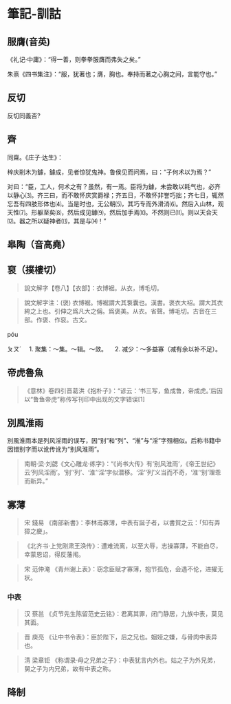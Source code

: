 # 筆記-訓詁

## 服膺(音英)

《礼记·中庸》：“得一善，则拳拳服膺而弗失之矣。”

朱熹《四书集注》：“服，犹著也；膺，胸也。奉持而著之心胸之间，言能守也。”

## 反切

反切同義否?

## 齊

同齋。《庄子·达生》：

梓庆削木为鐻，鐻成，见者惊犹鬼神。鲁侯见而问焉，曰：“子何术以为焉？”

对曰：“臣，工人，何术之有？虽然，有一焉。臣将为鐻，未尝敢以耗气也，必齐以静心⑶。齐三曰，而不敢怀庆赏爵禄；齐五日，不敢怀非誉巧拙；齐七日，辄然忘吾有四肢形体也⑷。当是时也，无公朝⑸，其巧专而外滑消⑹。然后入山林，观天性⑺。形躯至矣⑻，然后成见鐻⑼，然后加手焉⑽。不然则已⑾。则以天合天⑿。器之所以疑神者⒀，其是与⒁！”

## 皋陶（音高堯）

## 裒（撲樓切）

> 說文解字【卷八】【衣部】：衣博裾。从衣，博毛切。

> 說文解字注：(襃) 衣博裾。博裾謂大其袌囊也。漢書。褒衣大袑。謂大其衣絝之上也。引伸之爲凡大之偁。爲褒美。从衣。省聲。博毛切。古音在三部。作褒、作裒。古文。

póu 　

 ㄆㄡˊ
　1. 聚集：～集。～辑。～敛。
　2. 减少：～多益寡（减有余以补不足）。

## 帝虎魯魚

> 《意林》卷四引晋葛洪《抱朴子》：“谚云：‘书三写，鱼成鲁，帝成虎。’后因以“鲁鱼帝虎”称传写刊印中出现的文字错误[1] 

## 別風淮雨

別風淮雨本是列风淫雨的误写，因“别”和“列”、“淮”与“淫”字殂相似。后称书籍中因错别字而以讹传讹为“别风淮雨”。

> 南朝·梁·刘勰《文心雕龙·练字》：“《尚书大传》有‘别风淮雨’，《帝王世纪》云‘列风淫雨’。‘别’‘列’、‘淮’‘淫’字似潜移。‘淫’‘列’义当而不奇，‘淮’‘别’理乖而新异。”

## 寡薄

> 宋 錢易 《南部新書》：李林甫寡薄，中表有誕子者，以書賀之云：「知有弄獐之慶」。

> 《北齐书·上党刚肃王涣传》：遭难流离，以至大辱，志操寡薄，不能自尽，幸蒙恩诏，得反藩闱。

> 宋 范仲淹 《青州谢上表》：窃念臣赋才寡薄，抱节孤危，会遇不伦，进擢无状。

### 中表

> 汉 蔡邕 《贞节先生陈留范史云铭》：君离其罪，闭门静居，九族中表，莫见其面。

> 晋 庾亮 《让中书令表》：臣於陛下，后之兄也。姻娅之嫌，与骨肉中表异也。

> 清 梁章钜 《称谓录·母之兄弟之子》：中表犹言内外也。姑之子为外兄弟，舅之子为内兄弟，故有中表之称。

## 降制

